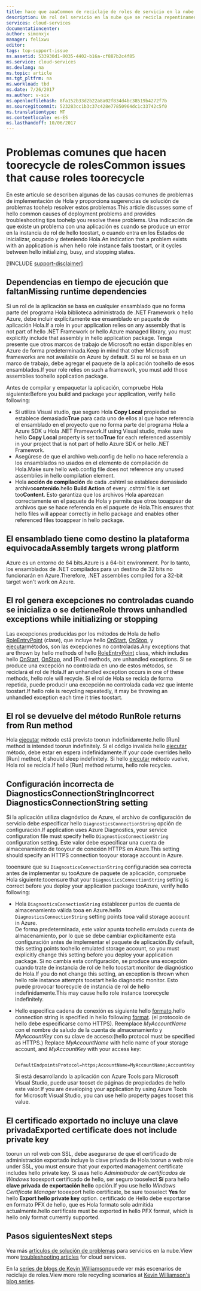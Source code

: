 ```yaml
---
title: hace que aaaCommon de reciclaje de roles de servicio en la nube | Documentos de Microsoft
description: Un rol del servicio en la nube que se recicla repentinamente puede causar un considerable tiempo de inactividad. Estas son algunas causas comunes que provocan toobe roles reciclada, que puede ayudar a reducir el tiempo de inactividad.
services: cloud-services
documentationcenter: 
author: simonxjx
manager: felixwu
editor: 
tags: top-support-issue
ms.assetid: 533930d1-8035-4402-b16a-cf887b2c4f85
ms.service: cloud-services
ms.devlang: na
ms.topic: article
ms.tgt_pltfrm: na
ms.workload: tbd
ms.date: 7/26/2017
ms.author: v-six
ms.openlocfilehash: 8fa152b33d2b22a8a02f834d4bc38519b4272f7b
ms.sourcegitcommit: 523283cc1b3c37c428e77850964dc1c33742c5f0
ms.translationtype: MT
ms.contentlocale: es-ES
ms.lasthandoff: 10/06/2017
---
```

# <a name="common-issues-that-cause-roles-toorecycle"></a><span data-ttu-id="c26c1-104">Problemas comunes que hacen toorecycle de roles</span><span class="sxs-lookup"><span data-stu-id="c26c1-104">Common issues that cause roles toorecycle</span></span>
<span data-ttu-id="c26c1-105">En este artículo se describen algunas de las causas comunes de problemas de implementación de Hola y proporciona sugerencias de solución de problemas toohelp resolver estos problemas.</span><span class="sxs-lookup"><span data-stu-id="c26c1-105">This article discusses some of hello common causes of deployment problems and provides troubleshooting tips toohelp you resolve these problems.</span></span> <span data-ttu-id="c26c1-106">Una indicación de que existe un problema con una aplicación es cuando se produce un error en la instancia de rol de hello toostart, o cuando entra en los Estados de inicializar, ocupado y deteniendo Hola.</span><span class="sxs-lookup"><span data-stu-id="c26c1-106">An indication that a problem exists with an application is when hello role instance fails toostart, or it cycles between hello initializing, busy, and stopping states.</span></span>

[!INCLUDE [support-disclaimer](../../includes/support-disclaimer.md)]

## <a name="missing-runtime-dependencies"></a><span data-ttu-id="c26c1-107">Dependencias en tiempo de ejecución que faltan</span><span class="sxs-lookup"><span data-stu-id="c26c1-107">Missing runtime dependencies</span></span>
<span data-ttu-id="c26c1-108">Si un rol de la aplicación se basa en cualquier ensamblado que no forma parte del programa Hola biblioteca administrada de .NET Framework o hello Azure, debe incluir explícitamente ese ensamblado en paquete de aplicación Hola.</span><span class="sxs-lookup"><span data-stu-id="c26c1-108">If a role in your application relies on any assembly that is not part of hello .NET Framework or hello Azure managed library, you must explicitly include that assembly in hello application package.</span></span> <span data-ttu-id="c26c1-109">Tenga presente que otros marcos de trabajo de Microsoft no están disponibles en Azure de forma predeterminada.</span><span class="sxs-lookup"><span data-stu-id="c26c1-109">Keep in mind that other Microsoft frameworks are not available on Azure by default.</span></span> <span data-ttu-id="c26c1-110">Si su rol se basa en un marco de trabajo, debe agregar el paquete de la aplicación toohello de esos ensamblados.</span><span class="sxs-lookup"><span data-stu-id="c26c1-110">If your role relies on such a framework, you must add those assemblies toohello application package.</span></span>

<span data-ttu-id="c26c1-111">Antes de compilar y empaquetar la aplicación, compruebe Hola siguiente:</span><span class="sxs-lookup"><span data-stu-id="c26c1-111">Before you build and package your application, verify hello following:</span></span>

* <span data-ttu-id="c26c1-112">Si utiliza Visual studio, que seguro Hola **Copy Local** propiedad se establece demasiado**True** para cada uno de ellos al que hace referencia el ensamblado en el proyecto que no forma parte del programa Hola a Azure SDK u Hola .NET Framework.</span><span class="sxs-lookup"><span data-stu-id="c26c1-112">If using Visual studio, make sure hello **Copy Local** property is set too**True** for each referenced assembly in your project that is not part of hello Azure SDK or hello .NET Framework.</span></span>
* <span data-ttu-id="c26c1-113">Asegúrese de que el archivo web.config de hello no hace referencia a los ensamblados no usados en el elemento de compilación de Hola.</span><span class="sxs-lookup"><span data-stu-id="c26c1-113">Make sure hello web.config file does not reference any unused assemblies in hello compilation element.</span></span>
* <span data-ttu-id="c26c1-114">Hola **acción de compilación** de cada .cshtml se establece demasiado archivo**contenido**.</span><span class="sxs-lookup"><span data-stu-id="c26c1-114">hello **Build Action** of every .cshtml file is set too**Content**.</span></span> <span data-ttu-id="c26c1-115">Esto garantiza que los archivos Hola aparezcan correctamente en el paquete de Hola y permite que otros tooappear de archivos que se hace referencia en el paquete de Hola.</span><span class="sxs-lookup"><span data-stu-id="c26c1-115">This ensures that hello files will appear correctly in hello package and enables other referenced files tooappear in hello package.</span></span>

## <a name="assembly-targets-wrong-platform"></a><span data-ttu-id="c26c1-116">El ensamblado tiene como destino la plataforma equivocada</span><span class="sxs-lookup"><span data-stu-id="c26c1-116">Assembly targets wrong platform</span></span>
<span data-ttu-id="c26c1-117">Azure es un entorno de 64 bits.</span><span class="sxs-lookup"><span data-stu-id="c26c1-117">Azure is a 64-bit environment.</span></span> <span data-ttu-id="c26c1-118">Por lo tanto, los ensamblados de .NET compilados para un destino de 32 bits no funcionarán en Azure.</span><span class="sxs-lookup"><span data-stu-id="c26c1-118">Therefore, .NET assemblies compiled for a 32-bit target won't work on Azure.</span></span>

## <a name="role-throws-unhandled-exceptions-while-initializing-or-stopping"></a><span data-ttu-id="c26c1-119">El rol genera excepciones no controladas cuando se inicializa o se detiene</span><span class="sxs-lookup"><span data-stu-id="c26c1-119">Role throws unhandled exceptions while initializing or stopping</span></span>
<span data-ttu-id="c26c1-120">Las excepciones producidas por los métodos de Hola de hello [RoleEntryPoint] (clase), que incluye hello [OnStart], [OnStop], y [ejecutar]métodos, son las excepciones no controladas.</span><span class="sxs-lookup"><span data-stu-id="c26c1-120">Any exceptions that are thrown by hello methods of hello [RoleEntryPoint] class, which includes hello [OnStart], [OnStop], and [Run] methods, are unhandled exceptions.</span></span> <span data-ttu-id="c26c1-121">Si se produce una excepción no controlada en uno de estos métodos, se reciclará el rol de Hola.</span><span class="sxs-lookup"><span data-stu-id="c26c1-121">If an unhandled exception occurs in one of these methods, hello role will recycle.</span></span> <span data-ttu-id="c26c1-122">Si el rol de Hola se recicla de forma repetida, puede producir una excepción no controlada cada vez que intente toostart.</span><span class="sxs-lookup"><span data-stu-id="c26c1-122">If hello role is recycling repeatedly, it may be throwing an unhandled exception each time it tries toostart.</span></span>

## <a name="role-returns-from-run-method"></a><span data-ttu-id="c26c1-123">El rol se devuelve del método Run</span><span class="sxs-lookup"><span data-stu-id="c26c1-123">Role returns from Run method</span></span>
<span data-ttu-id="c26c1-124">Hola [ejecutar] método está previsto toorun indefinidamente.</span><span class="sxs-lookup"><span data-stu-id="c26c1-124">hello [Run] method is intended toorun indefinitely.</span></span> <span data-ttu-id="c26c1-125">Si el código invalida hello [ejecutar] método, debe estar en espera indefinidamente.</span><span class="sxs-lookup"><span data-stu-id="c26c1-125">If your code overrides hello [Run] method, it should sleep indefinitely.</span></span> <span data-ttu-id="c26c1-126">Si hello [ejecutar] método vuelve, Hola rol se recicla.</span><span class="sxs-lookup"><span data-stu-id="c26c1-126">If hello [Run] method returns, hello role recycles.</span></span>

## <a name="incorrect-diagnosticsconnectionstring-setting"></a><span data-ttu-id="c26c1-127">Configuración incorrecta de DiagnosticsConnectionString</span><span class="sxs-lookup"><span data-stu-id="c26c1-127">Incorrect DiagnosticsConnectionString setting</span></span>
<span data-ttu-id="c26c1-128">Si la aplicación utiliza diagnóstico de Azure, el archivo de configuración de servicio debe especificar hello `DiagnosticsConnectionString` opción de configuración.</span><span class="sxs-lookup"><span data-stu-id="c26c1-128">If application uses Azure Diagnostics, your service configuration file must specify hello `DiagnosticsConnectionString` configuration setting.</span></span> <span data-ttu-id="c26c1-129">Este valor debe especificar una cuenta de almacenamiento de tooyour de conexión HTTPS en Azure.</span><span class="sxs-lookup"><span data-stu-id="c26c1-129">This setting should specify an HTTPS connection tooyour storage account in Azure.</span></span>

<span data-ttu-id="c26c1-130">tooensure que su `DiagnosticsConnectionString` configuración sea correcta antes de implementar su tooAzure de paquete de aplicación, compruebe Hola siguiente:</span><span class="sxs-lookup"><span data-stu-id="c26c1-130">tooensure that your `DiagnosticsConnectionString` setting is correct before you deploy your application package tooAzure, verify hello following:</span></span>  

* <span data-ttu-id="c26c1-131">Hola `DiagnosticsConnectionString` establecer puntos de cuenta de almacenamiento válida tooa en Azure.</span><span class="sxs-lookup"><span data-stu-id="c26c1-131">hello `DiagnosticsConnectionString` setting points tooa valid storage account in Azure.</span></span>  
  <span data-ttu-id="c26c1-132">De forma predeterminada, este valor apunta toohello emulada cuenta de almacenamiento, por lo que se debe cambiar explícitamente esta configuración antes de implementar el paquete de aplicación.</span><span class="sxs-lookup"><span data-stu-id="c26c1-132">By default, this setting points toohello emulated storage account, so you must explicitly change this setting before you deploy your application package.</span></span> <span data-ttu-id="c26c1-133">Si no cambia esta configuración, se produce una excepción cuando trate de instancia de rol de hello toostart monitor de diagnóstico de Hola.</span><span class="sxs-lookup"><span data-stu-id="c26c1-133">If you do not change this setting, an exception is thrown when hello role instance attempts toostart hello diagnostic monitor.</span></span> <span data-ttu-id="c26c1-134">Esto puede provocar toorecycle de instancia de rol de hello indefinidamente.</span><span class="sxs-lookup"><span data-stu-id="c26c1-134">This may cause hello role instance toorecycle indefinitely.</span></span>
* <span data-ttu-id="c26c1-135">Hello especifica cadena de conexión es siguiente hello [formato](../storage/common/storage-configure-connection-string.md).</span><span class="sxs-lookup"><span data-stu-id="c26c1-135">hello connection string is specified in hello following [format](../storage/common/storage-configure-connection-string.md).</span></span> <span data-ttu-id="c26c1-136">(el protocolo de hello debe especificarse como HTTPS). Reemplace *MyAccountName* con el nombre de saludo de la cuenta de almacenamiento y *MyAccountKey* con su clave de acceso:</span><span class="sxs-lookup"><span data-stu-id="c26c1-136">(hello protocol must be specified as HTTPS.) Replace *MyAccountName* with hello name of your storage account, and *MyAccountKey* with your access key:</span></span>    

        DefaultEndpointsProtocol=https;AccountName=MyAccountName;AccountKey=MyAccountKey

  <span data-ttu-id="c26c1-137">Si está desarrollando la aplicación con Azure Tools para Microsoft Visual Studio, puede usar tooset de páginas de propiedades de hello este valor.</span><span class="sxs-lookup"><span data-stu-id="c26c1-137">If you are developing your application by using Azure Tools for Microsoft Visual Studio, you can use hello property pages tooset this value.</span></span>

## <a name="exported-certificate-does-not-include-private-key"></a><span data-ttu-id="c26c1-138">El certificado exportado no incluye una clave privada</span><span class="sxs-lookup"><span data-stu-id="c26c1-138">Exported certificate does not include private key</span></span>
<span data-ttu-id="c26c1-139">toorun un rol web con SSL, debe asegurarse de que el certificado de administración exportado incluye la clave privada de Hola.</span><span class="sxs-lookup"><span data-stu-id="c26c1-139">toorun a web role under SSL, you must ensure that your exported management certificate includes hello private key.</span></span> <span data-ttu-id="c26c1-140">Si usas hello *Administrador de certificados de Windows* tooexport certificado de hello, ser seguro tooselect **Sí** para hello **clave privada de exportación hello** opción.</span><span class="sxs-lookup"><span data-stu-id="c26c1-140">If you use hello *Windows Certificate Manager* tooexport hello certificate, be sure tooselect **Yes** for hello **Export hello private key** option.</span></span> <span data-ttu-id="c26c1-141">certificado de Hello debe exportarse en formato PFX de hello, que es Hola formato solo admitida actualmente.</span><span class="sxs-lookup"><span data-stu-id="c26c1-141">hello certificate must be exported in hello PFX format, which is hello only format currently supported.</span></span>

## <a name="next-steps"></a><span data-ttu-id="c26c1-142">Pasos siguientes</span><span class="sxs-lookup"><span data-stu-id="c26c1-142">Next steps</span></span>
<span data-ttu-id="c26c1-143">Vea más [artículos de solución de problemas](https://azure.microsoft.com/documentation/articles/?tag=top-support-issue&product=cloud-services) para servicios en la nube.</span><span class="sxs-lookup"><span data-stu-id="c26c1-143">View more [troubleshooting articles](https://azure.microsoft.com/documentation/articles/?tag=top-support-issue&product=cloud-services) for cloud services.</span></span>

<span data-ttu-id="c26c1-144">En la [series de blogs de Kevin Williamson](http://blogs.msdn.com/b/kwill/archive/2013/08/09/windows-azure-paas-compute-diagnostics-data.aspx)puede ver más escenarios de reciclaje de roles.</span><span class="sxs-lookup"><span data-stu-id="c26c1-144">View more role recycling scenarios at [Kevin Williamson's blog series](http://blogs.msdn.com/b/kwill/archive/2013/08/09/windows-azure-paas-compute-diagnostics-data.aspx).</span></span>

[RoleEntryPoint]: https://msdn.microsoft.com/library/microsoft.windowsazure.serviceruntime.roleentrypoint.aspx
[OnStart]: https://msdn.microsoft.com/library/microsoft.windowsazure.serviceruntime.roleentrypoint.onstart.aspx
[OnStop]: https://msdn.microsoft.com/library/microsoft.windowsazure.serviceruntime.roleentrypoint.onstop.aspx
[ejecutar]: https://msdn.microsoft.com/library/microsoft.windowsazure.serviceruntime.roleentrypoint.run.aspx

